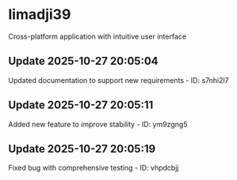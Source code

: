 # limadji39
Cross-platform application with intuitive user interface

## Update 2025-10-27 20:05:04
Updated documentation to support new requirements - ID: s7nhi2l7


## Update 2025-10-27 20:05:11
Added new feature to improve stability - ID: ym9zgng5


## Update 2025-10-27 20:05:19
Fixed bug with comprehensive testing - ID: vhpdcbjj

